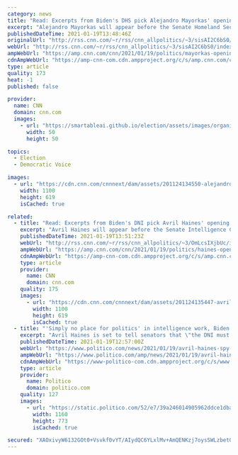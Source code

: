 ```yaml
---
category: news
title: "Read: Excerpts from Biden's DHS pick Alejandro Mayorkas' opening statement "
excerpt: "Alejandro Mayorkas will appear before the Senate Homeland Security and Governmental Affairs Committee on Tuesday to be considered for secretary of Homeland Security. \n    \n"
publishedDateTime: 2021-01-19T13:48:46Z
originalUrl: "http://rss.cnn.com/~r/rss/cnn_allpolitics/~3/sisAI2C6bS0/index.html"
webUrl: "http://rss.cnn.com/~r/rss/cnn_allpolitics/~3/sisAI2C6bS0/index.html"
ampWebUrl: "https://amp.cnn.com/cnn/2021/01/19/politics/mayorkas-opening-statement-excerpts/index.html"
cdnAmpWebUrl: "https://amp-cnn-com.cdn.ampproject.org/c/s/amp.cnn.com/cnn/2021/01/19/politics/mayorkas-opening-statement-excerpts/index.html"
type: article
quality: 173
heat: -1
published: false

provider:
  name: CNN
  domain: cnn.com
  images:
    - url: "https://smartableai.github.io/election/assets/images/organizations/cnn.com-50x50.jpg"
      width: 50
      height: 50

topics:
  - Election
  - Democratic Voice

images:
  - url: "https://cdn.cnn.com/cnnnext/dam/assets/201124134550-alejandro-mayorkas-biden-admin-1124-super-tease.jpg"
    width: 1100
    height: 619
    isCached: true

related:
  - title: "Read: Excerpts from Biden's DNI pick Avril Haines' opening statement"
    excerpt: "Avril Haines will appear before the Senate Intelligence Committee on Tuesday to be considered for director of national intelligence.\n    \n"
    publishedDateTime: 2021-01-19T13:51:23Z
    webUrl: "http://rss.cnn.com/~r/rss/cnn_allpolitics/~3/OmLcsIXjbUc/index.html"
    ampWebUrl: "https://amp.cnn.com/cnn/2021/01/19/politics/haines-opening-statement-excerpts/index.html"
    cdnAmpWebUrl: "https://amp-cnn-com.cdn.ampproject.org/c/s/amp.cnn.com/cnn/2021/01/19/politics/haines-opening-statement-excerpts/index.html"
    type: article
    provider:
      name: CNN
      domain: cnn.com
    quality: 175
    images:
      - url: "https://cdn.cnn.com/cnnnext/dam/assets/201124135447-avril-haines-biden-admin-1124-super-tease.jpg"
        width: 1100
        height: 619
        isCached: true
  - title: "'Simply no place for politics' in intelligence work, Biden's spy chief nominee will say"
    excerpt: "Avril Haines is set to tell senators that \"the DNI must never shy away from speaking truth to power — even, especially, when doing so may be inconvenient or difficult.\""
    publishedDateTime: 2021-01-19T12:57:00Z
    webUrl: "https://www.politico.com/news/2021/01/19/avril-haines-spy-chief-confirmation-hearing-460309"
    ampWebUrl: "https://www.politico.com/amp/news/2021/01/19/avril-haines-spy-chief-confirmation-hearing-460309"
    cdnAmpWebUrl: "https://www-politico-com.cdn.ampproject.org/c/s/www.politico.com/amp/news/2021/01/19/avril-haines-spy-chief-confirmation-hearing-460309"
    type: article
    provider:
      name: Politico
      domain: politico.com
    quality: 127
    images:
      - url: "https://static.politico.com/52/e7/39a246014905962ddce1dba67c44/210118-haines-getty-773.jpg"
        width: 1160
        height: 773
        isCached: true

secured: "XAOxivyW6132GOt0+Vsvkf0vYT/AIydQC6YLxlMv+AmQENKzj7oysSWLzbetQooSx+vBRb4h3pNrfmOKSKcTy1r9BVhRlmiEkusrJ7uQoIxf32Liv5sZObzx3ll6WqmAD9H/YrYKL8BfIN9a6eT19Xcqx5s3B2t433OI7qNxNPMfEu9QpWARBwEMNwmSRA6prhjs7Dg5yU1WPQMv19Me0Sw7ApUy90dadRAmO9qeLW3SWTmhlUGWyDKBXa7uDtINo2yi5pq2aUds6U3PcmqSTcdwix/oSqGEvuFmqu3cpcBgEwfUcpU1mVQq/I6sRITHJ3bTRXjGsfQkIT9mCQ76EB5jX//m+4M5oL8UN6r2gpw=;/XQ+3W25irYMtvy+Q/Rlhw=="
---
```


